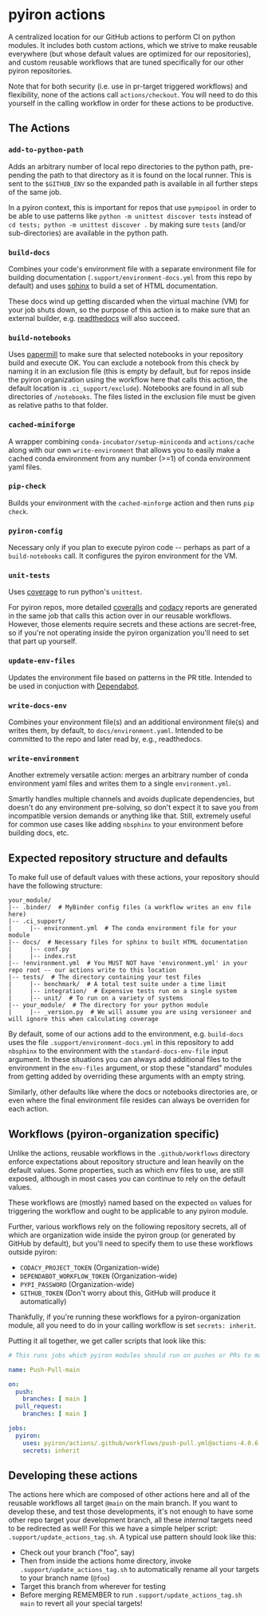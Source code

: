 # pyiron actions
A centralized location for our GitHub actions to perform CI on python modules.
It includes both custom actions, which we strive to make reusable everywhere (but whose default values are optimized for our repositories), and custom reusable workflows that are tuned specifically for our other pyiron repositories.

Note that for both security (i.e. use in pr-target triggered workflows) and flexibility, none of the actions call `actions/checkout`.
You will need to do this yourself in the calling workflow in order for these actions to be productive.

## The Actions

### `add-to-python-path`

Adds an arbitrary number of local repo directories to the python path, pre-pending the path to that directory as it is found on the local runner.
This is sent to the `$GITHUB_ENV` so the expanded path is available in all further steps of the same job.

In a pyiron context, this is important for repos that use `pympipool` in order to be able to use patterns like `python -m unittest discover tests` instead of `cd tests; python -m unittest discover .` by making sure `tests` (and/or sub-directories) are available in the python path.

### `build-docs`

Combines your code's environment file with a separate environment file for building documentation (`.support/environment-docs.yml` from this repo by default) and uses [sphinx](https://www.sphinx-doc.org) to build a set of HTML documentation.

These docs wind up getting discarded when the virtual machine (VM) for your job shuts down, so the purpose of this action is to make sure that an external builder, e.g. [readthedocs](https://readthedocs.org) will also succeed.

### `build-notebooks`

Uses [papermill](https://papermill.readthedocs.io) to make sure that selected notebooks in your repository build and execute OK.
You can exclude a notebook from this check by naming it in an exclusion file (this is empty by default, but for repos inside the pyiron organization using the workflow here that calls this action, the default location is `.ci_support/exclude`).
Notebooks are found in all sub directories of `/notebooks`.  The files listed in the exclusion file must be given as relative paths to that folder.

### `cached-miniforge`

A wrapper combining `conda-incubator/setup-miniconda` and `actions/cache` along with our own `write-environment` that allows you to easily make a cached conda environment from any number (>=1) of conda environment yaml files.

### `pip-check`

Builds your environment with the `cached-minforge` action and then runs `pip check`.

### `pyiron-config`

Necessary only if you plan to execute pyiron code -- perhaps as part of a `build-notebooks` call.
It configures the pyiron environment for the VM. 

### `unit-tests`

Uses [coverage](https://coverage.readthedocs.io/) to run python's `unittest`.

For pyiron repos, more detailed [coveralls](https://coveralls.io) and [codacy](https://www.codacy.com) reports are generated in the same job that calls this action over in our reusable workflows.
However, those elements require secrets and these actions are secret-free, so if you're not operating inside the pyiron organization you'll need to set that part up yourself.

### `update-env-files`

Updates the environment file based on patterns in the PR title.
Intended to be used in conjuction with [Dependabot](https://github.com/dependabot).

### `write-docs-env`

Combines your environment file(s) and an additional environment file(s) and writes them, by default, to `docs/environment.yaml`.
Intended to be committed to the repo and later read by, e.g., readthedocs.

### `write-environment`

Another extremely versatile action: merges an arbitrary number of conda environment yaml files and writes them to a single `environment.yml`.

Smartly handles multiple channels and avoids duplicate dependencies, but doesn't do any environment pre-solving, so don't expect it to save you from incompatible version demands or anything like that.
Still, extremely useful for common use cases like adding `nbsphinx` to your environment before building docs, etc.

## Expected repository structure and defaults

To make full use of default values with these actions, your repository should have the following structure:

```
your_module/
|-- .binder/  # MyBinder config files (a workflow writes an env file here)
|-- .ci_support/
|     |-- environment.yml  # The conda environment file for your module
|-- docs/  # Necessary files for sphinx to built HTML documentation
|     |-- conf.py
|     |-- index.rst
|-- !environment.yml  # You MUST NOT have 'environment.yml' in your repo root -- our actions write to this location
|-- tests/  # The directory containing your test files
|     |-- benchmark/  # A total test suite under a time limit
|     |-- integration/  # Expensive tests run on a single system
|     |-- unit/  # To run on a variety of systems 
|-- your_module/  # The directory for your python module
|     |-- _version.py  # We will assume you are using versioneer and will ignore this when calculating coverage
```

By default, some of our actions add to the environment, e.g. `build-docs` uses the file `.support/environment-docs.yml` in this repository to add `nbsphinx` to the environment with the `standard-docs-env-file` input argument.
In these situations you can always add additional files to the environment in the `env-files` argument, or stop these "standard" modules from getting added by overriding these arguments with an empty string.

Similarly, other defaults like where the docs or notebooks directories are, or even where the final environment file resides can always be overriden for each action.

## Workflows (pyiron-organization specific)

Unlike the actions, reusable workflows in the `.github/workflows` directory enforce expectations about repository structure and lean heavily on the default values.
Some properties, such as which env files to use, are still exposed, although in most cases you can continue to rely on the default values.

These workflows are (mostly) named based on the expected `on` values for triggering the workflow and ought to be applicable to any pyiron module.

Further, various workflows rely on the following repository secrets, all of which are organization wide inside the pyiron group (or generated by GitHub by default), but you'll need to specify them to use these workflows outside pyiron:
- `CODACY_PROJECT_TOKEN` (Organization-wide)
- `DEPENDABOT_WORKFLOW_TOKEN` (Organization-wide)
- `PYPI_PASSWORD` (Organization-wide)
- `GITHUB_TOKEN` (Don't worry about this, GitHub will produce it automatically)

Thankfully, if you're running these workflows for a pyiron-organization module, all you need to do in your calling workflow is set `secrets: inherit`.

Putting it all together, we get caller scripts that look like this:

```yaml
# This runs jobs which pyiron modules should run on pushes or PRs to main

name: Push-Pull-main

on:
  push:
    branches: [ main ]
  pull_request:
    branches: [ main ]

jobs:
  pyiron:
    uses: pyiron/actions/.github/workflows/push-pull.yml@actions-4.0.6
    secrets: inherit
```

## Developing these actions

The actions here which are composed of other actions here and all of the reusable workflows all target `@main` on the main branch.
If you want to develop these, and test those developments, it's not enough to have some other repo target your development branch, all these _internal_ targets need to be redirected as well! 
For this we have a simple helper script: `.support/update_actions_tag.sh`.
A typical use pattern should look like this:
- Check out your branch ("foo", say)
- Then from inside the actions home directory, invoke `.support/update_actions_tag.sh` to automatically rename all your targets to your branch name (`@foo`)
- Target this branch from wherever for testing
- Before merging REMEMBER to run `.support/update_actions_tag.sh main` to revert all your special targets!
